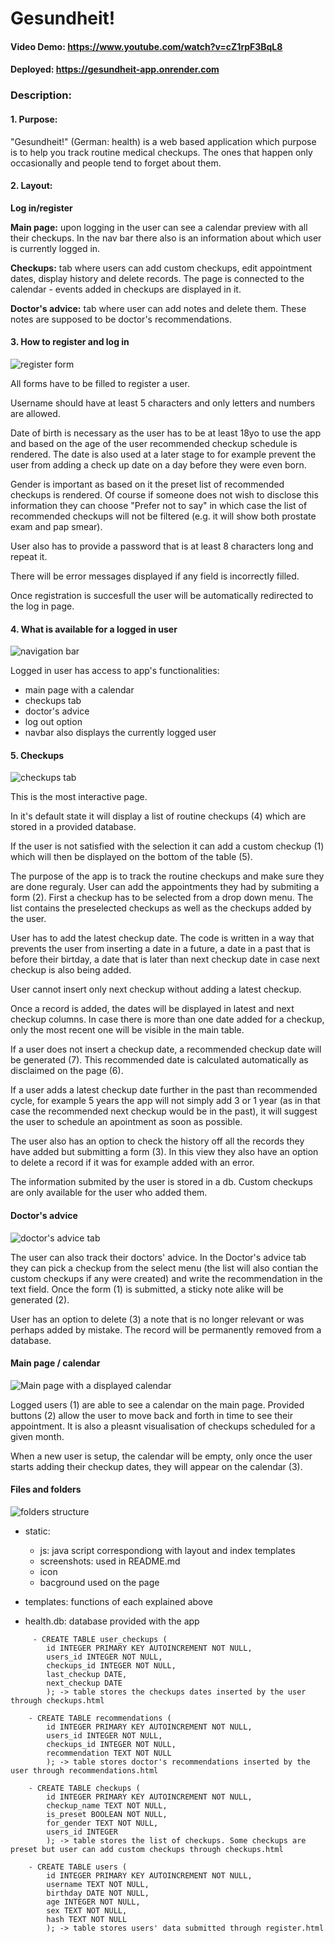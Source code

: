 ﻿# Gesundheit!
#### Video Demo: <https://www.youtube.com/watch?v=cZ1rpF3BqL8>
#### Deployed: <https://gesundheit-app.onrender.com>
### Description:

#### 1. Purpose:
"Gesundheit!" (German: health) is a web based application which purpose is to help you track routine medical checkups.
The ones that happen only occasionally and people tend to forget about them.

#### 2. Layout:
**Log in/register**

**Main page:** upon logging in the user can see a calendar preview with all their checkups. In the nav bar there also is an information about which user is currently logged in.

**Checkups:** tab where users can add custom checkups, edit appointment dates, display history and delete records. The page is connected to the calendar  - events added in checkups are displayed in it.

**Doctor's advice:** tab where user can add notes and delete them. These notes are supposed to be doctor's recommendations.

#### 3. How to register and log in

![register form](project/static/screenshots/register.jpg)

All forms have to be filled to register a user.

Username should have at least 5 characters and only letters and numbers are allowed.

Date of birth is necessary as the user has to be at least 18yo to use the app and based on the age of the user recommended checkup schedule is rendered. The date is also used at a later stage to for example prevent the user from adding a check up date on a day before they were even born.

Gender is important as based on it the preset list of recommended checkups is rendered. Of course if someone does not wish to disclose this information they can choose "Prefer not to say" in which case the list of recommended checkups will not be filtered (e.g. it will show both prostate exam and pap smear).

User also has to provide a password that is at least 8 characters long and repeat it.

There will be error messages displayed if any field is incorrectly filled.

Once registration is succesfull the user will be automatically redirected to the log in page.

#### 4. What is available for a logged in user

![navigation bar](project/static/screenshots/navbar.jpg)

Logged in user has access to app's functionalities:
 - main page with a calendar
 - checkups tab
 - doctor's advice
 - log out option
 - navbar also displays the currently logged user

 #### 5. Checkups

![checkups tab](project/static/screenshots/checkups.jpg)

This is the most interactive page.

In it's default state it will display a list of routine checkups (4) which are stored in a provided database.

If the user is not satisfied with the selection it can add a custom checkup (1) which will then be displayed on the bottom of the table (5).

The purpose of the app is to track the routine checkups and make sure they are done reguraly. User can add the appointments they had by submiting a form (2). First a checkup has to be selected from a drop down menu. The list contains the preselected checkups as well as the checkups added by the user.

User has to add the latest checkup date. The code is written in a way that prevents the user from inserting a date in a future, a date in a past that is before their birtday, a date that is later than next checkup date in case next checkup is also being added.

User cannot insert only next checkup without adding a latest checkup.

Once a record is added, the dates will be displayed in latest and next checkup columns. In case there is more than one date added for a checkup, only the most recent one will be visible in the main table.

If a user does not insert a checkup date, a recommended checkup date will be generated (7). This recommended date is calculated automatically as disclaimed on the page (6).

If a user adds a latest checkup date further in the past than recommended cycle, for example 5 years the app will not simply add 3 or 1 year (as in that case the recommended next checkup would be in the past), it will suggest the user to schedule an apointment as soon as possible.

The user also has an option to check the history off all the records they have added but submitting a form (3). In this view they also have an option to delete a record if it was for example added with an error.

The information submited by the user is stored in a db. Custom checkups are only available for the user who added them.

#### Doctor's advice

![doctor's advice tab](project/static/screenshots/advice.jpg)

The user can also track their doctors' advice.
In the Doctor's advice tab they can pick a checkup from the select menu (the list will also contian the custom checkups if any were created) and write the recommendation in the text field. Once the form (1) is submitted, a sticky note alike will be generated (2).

User has an option to delete (3) a note that is no longer relevant or was perhaps added by mistake. The record will be permanently removed from a database.

#### Main page / calendar

![Main page with a displayed calendar](project/static/screenshots/calendar.jpg)

Logged users (1) are able to see a calendar on the main page.
Provided buttons (2) allow the user to move back and forth in time to see their appointment. It is also a pleasnt visualisation of checkups scheduled for a given month.

When a new user is setup, the calendar will be empty, only once the user starts adding their checkup dates, they will appear on the calendar (3).

#### Files and folders

![folders structure](project/static/screenshots/folders.jpg)

- static:
    - js: java script correspondiong with layout and index templates
    - screenshots: used in README.md
    - icon
    - bacground used on the page

- templates: functions of each explained above
- health.db: database provided with the app

```
     - CREATE TABLE user_checkups (
        id INTEGER PRIMARY KEY AUTOINCREMENT NOT NULL,
        users_id INTEGER NOT NULL,
        checkups_id INTEGER NOT NULL,
        last_checkup DATE,
        next_checkup DATE
        ); -> table stores the checkups dates inserted by the user through checkups.html

    - CREATE TABLE recommendations (
        id INTEGER PRIMARY KEY AUTOINCREMENT NOT NULL,
        users_id INTEGER NOT NULL,
        checkups_id INTEGER NOT NULL,
        recommendation TEXT NOT NULL
        ); -> table stores doctor's recommendations inserted by the user through recommendations.html

    - CREATE TABLE checkups (
        id INTEGER PRIMARY KEY AUTOINCREMENT NOT NULL,
        checkup_name TEXT NOT NULL,
        is_preset BOOLEAN NOT NULL,
        for_gender TEXT NOT NULL,
        users_id INTEGER
        ); -> table stores the list of checkups. Some checkups are preset but user can add custom checkups through checkups.html

    - CREATE TABLE users (
        id INTEGER PRIMARY KEY AUTOINCREMENT NOT NULL,
        username TEXT NOT NULL,
        birthday DATE NOT NULL,
        age INTEGER NOT NULL,
        sex TEXT NOT NULL,
        hash TEXT NOT NULL
        ); -> table stores users' data submitted through register.html

```



